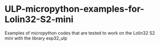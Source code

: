 # ULP-micropython-examples-for-Lolin32-S2-mini
Examples of  micropython codes that are tested to work on the Lolin32 S2 mini with the library esp32_ulp
